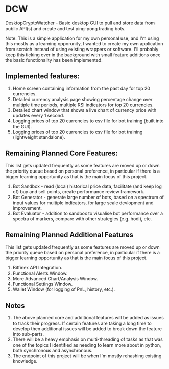 # DCW
DesktopCryptoWatcher - Basic desktop GUI to pull and store data from public API(s) and create and test ping-pong trading bots.

Note: This is a simple application for my own personal use, and I'm using this mostly as a learning opporunity, I wanted to create my own application from scratch instead of using existing wrappers or software. I'll probably keep this ticking over in the background with small feature additions once the basic functionality has been implemented.

## Implemented features:
1) Home screen containing information from the past day for top 20 currencies.
2) Detailed currency analysis page showing percentage change over multiple time periods, multiple RSI indicators for top 20 currencies.
3) Detailed chart window that shows a live chart of currency price with updates every 1 second.
4) Logging prices of top 20 currencies to csv file for bot training (built into the GUI).
5) Logging prices of top 20 currencies to csv file for bot training (lightweight standalone).


## Remaining Planned Core Features:
This list gets updated frequently as some features are moved up or down the priority queue based on personal preference, in particular if there is a bigger learning opportunity as that is the main focus of this project.
1) Bot Sandbox - read (local) historical price data, facilitate (and keep log of) buy and sell points, create performance review framework.
2) Bot Generator - generate large number of bots, based on a spectrum of input values for multiple indicators, for large scale devlopment and improvement.
3) Bot Evaluator - addition to sandbox to visualise bot performance over a spectra of markers, compare with other strategies (e.g. hodl), etc.


## Remaining Planned Additional Features
This list gets updated frequently as some features are moved up or down the priority queue based on personal preference, in particular if there is a bigger learning opportunity as that is the main focus of this project.
1) Bitfinex API Integration.
2) Functional Alerts Window.
3) More Advanced Chart/Analysis Window.
4) Functional Settings Window.
5) Wallet Window (for logging of PnL, history, etc.).


## Notes
1) The above planned core and additional features will be added as issues to track their progress. If certain features are taking a long time to develop then additional issues will be added to break down the feature into sub-parts.
2) There will be a heavy emphasis on multi-threading of tasks as that was one of the topics I identified as needing to learn more about in python, both synchronous and asynchronous.
3) The endpoint of this project will be when I'm mostly rehashing existing knowledge.
